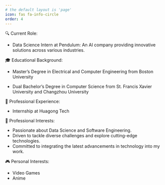 ```yaml
---
# the default layout is 'page'
icon: fas fa-info-circle
order: 4
---
```



🔍 Current Role:

- Data Science Intern at Pendulum: An AI company providing innovative solutions across various industries.

🎓 Educational Background:

- Master’s Degree in Electrical and Computer Engineering from Boston University

- Dual Bachelor’s Degree in Computer Science from St. Francis Xavier University and Changzhou University

💼 Professional Experience:

- Internship at Huagong Tech

🌟 Professional Interests:

- Passionate about Data Science and Software Engineering.
- Driven to tackle diverse challenges and explore cutting-edge technologies.
- Committed to integrating the latest advancements in technology into my work.

🎮 Personal Interests:

- Video Games
- Anime